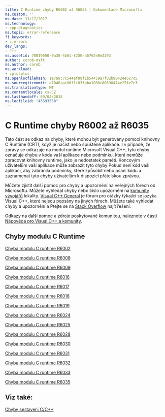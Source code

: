 ```yaml
---
title: C Runtime chyby R6002 až R6035 | Dokumentace Microsoftu
ms.custom: ''
ms.date: 11/17/2017
ms.technology:
- cpp-diagnostics
ms.topic: error-reference
f1_keywords:
- c.errors
dev_langs:
- C++
ms.assetid: 78019050-9a30-4b61-8250-a5702e0e2393
author: corob-msft
ms.author: corob
ms.workload:
- cplusplus
ms.openlocfilehash: 1e7a8c7c544ef89f1b54459a7f02b90424e6c7c5
ms.sourcegitcommit: a7046aac86f1c83faba1088c80698474e25fe7c3
ms.translationtype: MT
ms.contentlocale: cs-CZ
ms.lasthandoff: 09/04/2018
ms.locfileid: "43693558"
---
```

# <a name="c-runtime-errors-r6002-through-r6035"></a>C Runtime chyby R6002 až R6035

Tato část se odkaz na chyby, které mohou být generovány pomocí knihovny C Runtime (CRT), když je načíst nebo spuštěné aplikace. I v případě, že zprávy se odkazuje na modul runtime Microsoft Visual C++, tyto chyby označuje chybu v kódu vaší aplikace nebo podmínku, která nemůže zpracovat knihovny runtime, jako je nedostatek paměti. Koncovým uživatelům vaší aplikace může zobrazit tyto chyby Pokud není kód vaší aplikaci, aby zabránila podmínky, které způsobit nebo psaní kódu a zaznamenat tyto chyby uživatelům k dispozici přátelskou zprávou.

Můžete zjistit další pomoc pro chyby a upozornění na veřejných fórech od Microsoftu. Můžete vyhledat chyby nebo číslo upozornění na [komunity vývojářů](https://developercommunity.visualstudio.com) lokality. [Visual C++ General](https://social.msdn.microsoft.com/Forums/vstudio/en-US/home?forum=vcgeneral) je fórum pro otázky týkající se jazyka Visual C++, které nejsou popsány na jiných fórech. Můžete také vyhledat chyby a upozornění a Ptejte se na [Stack Overflow](http://stackoverflow.com/) najít řešení.

Odkazy na další pomoc a zdroje poskytované komunitou, naleznete v části [Nápověda pro Visual C++ a komunity](../../visual-cpp-help-and-community.md).

## <a name="c-runtime-errors"></a>Chyby modulu C Runtime

[Chyba modulu C runtime R6002](../../error-messages/tool-errors/c-runtime-error-r6002.md)

[Chyba modulu C runtime R6008](../../error-messages/tool-errors/c-runtime-error-r6008.md)

[Chyba modulu C runtime R6009](../../error-messages/tool-errors/c-runtime-error-r6009.md)

[Chyba modulu C runtime R6016](../../error-messages/tool-errors/c-runtime-error-r6016.md)

[Chyba modulu C runtime R6017](../../error-messages/tool-errors/c-runtime-error-r6017.md)

[Chyba modulu C runtime R6018](../../error-messages/tool-errors/c-runtime-error-r6018.md)

[Chyba modulu C runtime R6019](../../error-messages/tool-errors/c-runtime-error-r6019.md)

[Chyba modulu C runtime R6024](../../error-messages/tool-errors/c-runtime-error-r6024.md)

[Chyba modulu C runtime R6025](../../error-messages/tool-errors/c-runtime-error-r6025.md)

[Chyba modulu C runtime R6028](../../error-messages/tool-errors/c-runtime-error-r6028.md)

[Chyba modulu C runtime R6030](../../error-messages/tool-errors/c-runtime-error-r6030.md)

[Chyba modulu C runtime R6031](../../error-messages/tool-errors/c-runtime-error-r6031.md)

[Chyba modulu C runtime R6032](../../error-messages/tool-errors/c-runtime-error-r6032.md)

[Chyba modulu C runtime R6033](../../error-messages/tool-errors/c-runtime-error-r6033.md)

[Chyba modulu C runtime R6035](../../error-messages/tool-errors/c-runtime-error-r6035.md)

## <a name="see-also"></a>Viz také:

[Chyby sestavení C/C++](../../error-messages/compiler-errors-1/c-cpp-build-errors.md)  